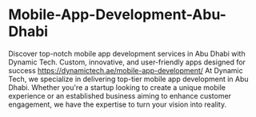 # Mobile-App-Development-Abu-Dhabi
Discover top-notch mobile app development services in Abu Dhabi with Dynamic Tech. Custom, innovative, and user-friendly apps designed for success
https://dynamictech.ae/mobile-app-development/
At Dynamic Tech, we specialize in delivering top-tier mobile app development in Abu Dhabi. Whether you're a startup looking to create a unique mobile experience or an established business aiming to enhance customer engagement, we have the expertise to turn your vision into reality.
